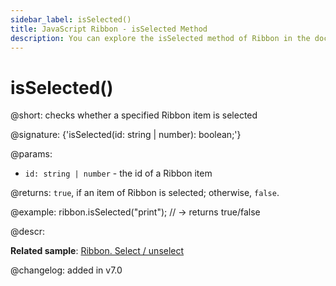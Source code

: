```yaml
---
sidebar_label: isSelected()
title: JavaScript Ribbon - isSelected Method 
description: You can explore the isSelected method of Ribbon in the documentation of the DHTMLX JavaScript UI library. Browse developer guides and API reference, try out code examples and live demos, and download a free 30-day evaluation version of DHTMLX Suite.
---
```


# isSelected()

@short: checks whether a specified Ribbon item is selected

@signature: {'isSelected(id: string | number): boolean;'}

@params:
- `id: string | number` - the id of a Ribbon item

@returns:
`true`, if an item of Ribbon is selected; otherwise, `false`.

@example:
ribbon.isSelected("print"); // -> returns true/false

@descr:

**Related sample**: [Ribbon. Select / unselect](https://snippet.dhtmlx.com/0vy8uk4s)

@changelog:
added in v7.0

[comment]: # (@related: ribbon/operating_ribbon.md#checking-if-a-ribbon-item-is-selected)

[comment]: # (@relatedapi: ribbon/api/ribbon_select_method.md ribbon/api/ribbon_unselect_method.md ribbon/api/ribbon_getselected_method.md)
